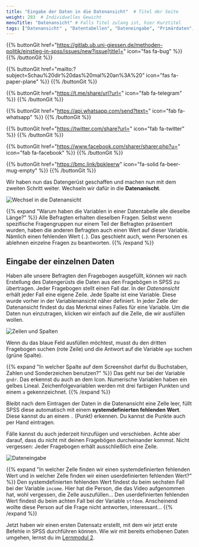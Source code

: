 ```yaml
---
title: "Eingabe der Daten in die Datenansicht"  # Titel der Seite
weight: 203  # Individuelles Gewicht 
menuTitle: "Datenansicht" # Falls Titel zulang ist, hier Kurztitel
tags: ["Datenansicht" , "Datentabellen", "Dateneingabe", "Primärdaten", "userdefinierter fehlender Wert", "systemdefinierter fehlender Wert"]  # Tags hiereinsetzen; Kurzwort, was auf der Seite passsiert
---
```


{{% buttonGit href="https://gitlab.ub.uni-giessen.de/methoden-politik/einstieg-in-spss/issues/new?issue[title]=" icon="fas fa-bug" %}} {{% /buttonGit %}} 

{{% buttonGit href="mailto:?subject=Schau%20dir%20das%20mal%20an%3A%20" icon="fas fa-paper-plane" %}} {{% /buttonGit %}}

{{% buttonGit href="https://t.me/share/url?url=" icon="fab fa-telegram" %}} {{% /buttonGit %}}

{{% buttonGit href="https://api.whatsapp.com/send?text=" icon="fab fa-whatsapp" %}} {{% /buttonGit %}}

{{% buttonGit href="https://twitter.com/share?url=" icon="fab fa-twitter" %}} {{% /buttonGit %}}

{{% buttonGit href="https://www.facebook.com/sharer/sharer.php?u=" icon="fab fa-facebook" %}} {{% /buttonGit %}}

{{% buttonGit href="https://bmc.link/bpkleerw" icon="fa-solid fa-beer-mug-empty" %}} {{% /buttonGit %}}

Wir haben nun das Datengerüst geschaffen und machen nun mit dem zweiten Schritt weiter. Wechseln wir dafür in die **Datenanischt**.

![Wechsel in die Datenansicht](../gif/datenansicht1.gif)

{{% expand \"Warum haben die Variablen in einer Datentabelle alle dieselbe Länge?\" %}}
Alle Befragten erhalten dieselben Fragen. Selbst wenn spezifische Fragengruppen nur einem Teil der Befragten präsentiert wurden, haben die anderen Befragten auch einen Wert auf dieser Variable. Nämlich einen fehlenden Wert (`.`). Das geschieht auch, wenn Personen es ablehnen einzelne Fragen zu beantworten. 
{{% /expand %}}

## Eingabe der einzelnen Daten
Haben alle unsere Befragten den Fragebogen ausgefüllt, können wir nach Erstellung des Datengerüsts die Daten aus den Fragebögen in SPSS zu übertragen. Jeder Fragebogen stellt einen Fall dar. In der *Datenansicht* erhält jeder Fall eine eigene Zeile. Jede Spalte ist eine Variable. Diese wurde vorher in der Variablenansicht näher definiert. In jeder Zelle der Datenansicht findest du das Merkmal eines Falles für eine Variable. Um die Daten nun einzutragen, klicken wir einfach auf die Zelle, die wir ausfüllen wollen.

![Zeilen und Spalten](../img/zeilenspalten.png)

Wenn du das blaue Feld ausfüllen möchtest, musst du den dritten Fragebogen suchen (rote Zeile) und die Antwort auf die Variable `age` suchen (grüne Spalte). 

{{% expand \"In welcher Spalte auf dem Screenshot darfst du Buchstaben, Zahlen und Sonderzeichen benutzen?\" %}}
Das geht nur bei der Variable `gndr`. Das erkennst du auch an dem Icon. Numerische Variablen haben ein gelbes Lineal. Zeichenfolgevariablen werden mit drei farbigen Punkten und einem `a` gekennzeichnet. 
{{% /expand %}}

Bleibt nach dem Eintragen der Daten in die Datenansicht eine Zelle leer, füllt SPSS diese automatisch mit einem **systemdefinierten fehlenden Wert**. Diese kannst du an einem `.` (Punkt) erkennen. Du kannst die Punkte auch per Hand eintragen.

Fälle kannst du auch jederzeit hinzufügen und verschieben. Achte aber darauf, dass du nicht mit deinen Fragebögen durcheinander kommst. Nicht vergessen: Jeder Fragebogen erhält ausschließlich eine Zeile.

![Dateneingabe](../gif/dateneingabe.gif)

{{% expand \"In welcher Zelle finden wir einen systemdefinierten fehlenden Wert und in welcher Zelle finden wir einen userdefinierten fehlenden Wert?\" %}}
Den systemdefinierten fehlenden Wert findest du beim sechsten Fall bei der Variable `income`. Hier hat die Person, die das Video aufgenommen hat, wohl vergessen, die Zelle auszufüllen...
Den userdefinierten fehlenden Wert findest du beim achten Fall bei der Variable `stfdem`. Anscheinend wollte diese Person auf die Frage nicht antworten, interessant...
{{% /expand %}}

Jetzt haben wir einen ersten Datensatz erstellt, mit dem wir jetzt erste Befehle in SPSS durchführen können. Wie wir mit bereits erhobenen Daten umgehen, lernst du im [Lernmodul 2](https://lehre.bpkleer.de/statsplus).